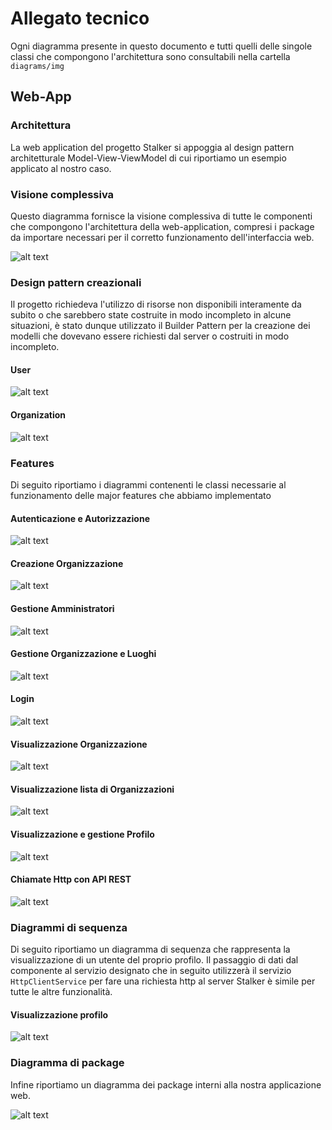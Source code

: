 # Allegato tecnico

Ogni diagramma presente in questo documento e tutti quelli delle singole classi che compongono l'architettura sono consultabili nella cartella `diagrams/img`

## Web-App

### Architettura

La web application del progetto Stalker si appoggia al design pattern architetturale Model-View-ViewModel di cui riportiamo un esempio applicato al nostro caso.

### Visione complessiva

Questo diagramma fornisce la visione complessiva di tutte le componenti che compongono l'architettura della web-application, compresi i package da importare necessari per il corretto funzionamento dell'interfaccia web.

![alt text](./diagrams/out/class_diagram/Class%20Diagram.png)

### Design pattern creazionali

Il progetto richiedeva l'utilizzo di risorse non disponibili interamente da subito o che sarebbero state costruite in modo incompleto in alcune situazioni, è stato dunque utilizzato il Builder Pattern per la creazione dei modelli che dovevano essere richiesti dal server o costruiti in modo incompleto.

#### User

![alt text](./diagrams/out/design-pattern/userbuilderpattern/User%20builder%20design%20pattern%20diagram.png)

#### Organization

![alt text](./diagrams/out/design-pattern/OrganizationBuilderPattern/Organization%20builder%20design%20pattern%20diagram.png)

### Features

Di seguito riportiamo i diagrammi contenenti le classi necessarie al funzionamento delle major features che abbiamo implementato

#### Autenticazione e Autorizzazione

![alt text](./diagrams/out/features/authentication/authentication%20and%20authorization%20classes.png)

#### Creazione Organizzazione

![alt text](./diagrams/out/features/createorganization/create%20organization%20classes.png)

#### Gestione Amministratori

![alt text](./diagrams/out/features/editadministrator/edit%20administrators.png)

#### Gestione Organizzazione e Luoghi

![alt text](./diagrams/out/features/editorganization/Edit%20Organization%20classes.png)

#### Login

![alt text](./diagrams/out/features/home/Home%20classes.png)

#### Visualizzazione Organizzazione

![alt text](./diagrams/out/features/organization/organization%20classes.png)

#### Visualizzazione lista di Organizzazioni

![alt text](./diagrams/out/features/organizations/organizations%20classes.png)

#### Visualizzazione e gestione Profilo

![alt text](./diagrams/out/features/profile/profile%20classes.png)

#### Chiamate Http con API REST

![alt text](./diagrams/out/features/services/http%20calls%20to%20API%20through%20services%20diagram.png)

### Diagrammi di sequenza

Di seguito riportiamo un diagramma di sequenza che rappresenta la visualizzazione di un utente del proprio profilo. Il passaggio di dati dal componente al servizio designato che in seguito utilizzerà il servizio `HttpClientService` per fare una richiesta http al server Stalker è simile per tutte le altre funzionalità.

#### Visualizzazione profilo

![alt text](./diagrams/out/sequences/showprofile/profile%20sequence%20diagram.png)

### Diagramma di package

Infine riportiamo un diagramma dei package interni alla nostra applicazione web.

![alt text](./diagrams/out/package-diagram/Package%20Diagram.png)
